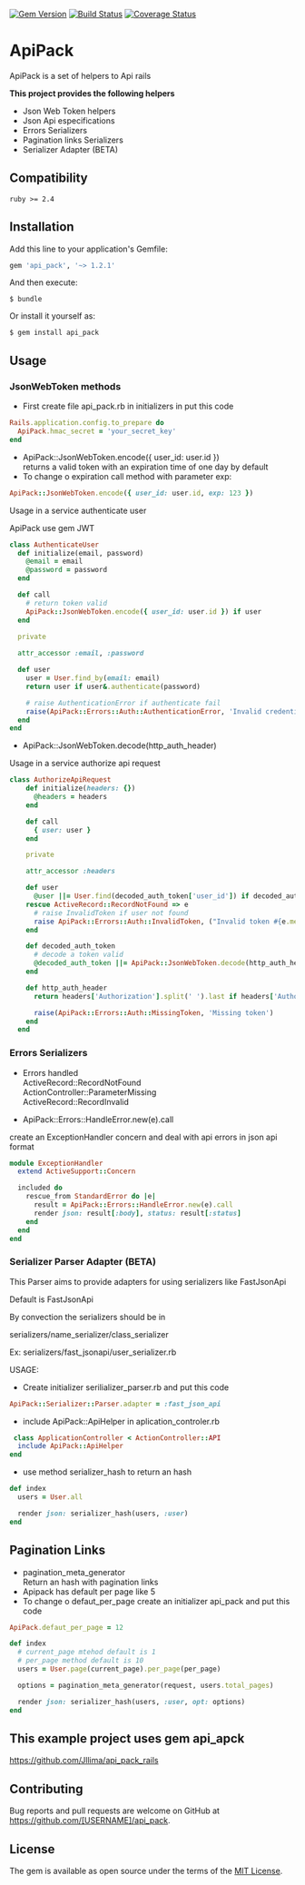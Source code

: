 [![Gem Version](https://badge.fury.io/rb/api_pack.svg)](https://badge.fury.io/rb/api_pack)
[![Build Status](https://www.travis-ci.com/Jllima/api_pack.svg?branch=master)](https://www.travis-ci.com/Jllima/api_pack)
[![Coverage Status](https://coveralls.io/repos/github/Jllima/api_pack/badge.svg?branch=master)](https://coveralls.io/github/Jllima/api_pack?branch=master)

# ApiPack

ApiPack is a set of helpers to Api rails

**This project provides the following helpers**

  - Json Web Token helpers
  - Json Api especifications
  - Errors Serializers
  - Pagination links Serializers
  - Serializer Adapter (BETA)

## Compatibility
```
ruby >= 2.4
```

## Installation

Add this line to your application's Gemfile:

```ruby
gem 'api_pack', '~> 1.2.1' 
```

And then execute:

    $ bundle

Or install it yourself as:

    $ gem install api_pack

## Usage

### JsonWebToken methods
- First create file api_pack.rb in initializers in put this code
```ruby
Rails.application.config.to_prepare do
  ApiPack.hmac_secret = 'your_secret_key'
end
```  
- ApiPack::JsonWebToken.encode({ user_id: user.id }) \
returns a valid token with an expiration time of one day by default
- To change o expiration call method with parameter exp:
```ruby
ApiPack::JsonWebToken.encode({ user_id: user.id, exp: 123 })
```

Usage in a service authenticate user

ApiPack use gem JWT

```ruby
class AuthenticateUser
  def initialize(email, password)
    @email = email
    @password = password
  end

  def call
    # return token valid
    ApiPack::JsonWebToken.encode({ user_id: user.id }) if user
  end
  
  private

  attr_accessor :email, :password

  def user
    user = User.find_by(email: email)
    return user if user&.authenticate(password)

    # raise AuthenticationError if authenticate fail
    raise(ApiPack::Errors::Auth::AuthenticationError, 'Invalid credentials')
  end
end
```

- ApiPack::JsonWebToken.decode(http_auth_header)

Usage in a service authorize api request

```ruby
class AuthorizeApiRequest
    def initialize(headers: {})
      @headers = headers
    end

    def call
      { user: user }
    end

    private

    attr_accessor :headers

    def user
      @user ||= User.find(decoded_auth_token['user_id']) if decoded_auth_token
    rescue ActiveRecord::RecordNotFound => e
      # raise InvalidToken if user not found
      raise ApiPack::Errors::Auth::InvalidToken, ("Invalid token #{e.message}")
    end

    def decoded_auth_token
      # decode a token valid
      @decoded_auth_token ||= ApiPack::JsonWebToken.decode(http_auth_header)
    end

    def http_auth_header
      return headers['Authorization'].split(' ').last if headers['Authorization'].present?

      raise(ApiPack::Errors::Auth::MissingToken, 'Missing token')
    end
  end
```

### Errors Serializers

- Errors handled \
ActiveRecord::RecordNotFound \
ActionController::ParameterMissing \
ActiveRecord::RecordInvalid

- ApiPack::Errors::HandleError.new(e).call

create an ExceptionHandler concern and deal with api errors in json api format

```ruby
module ExceptionHandler
  extend ActiveSupport::Concern

  included do
    rescue_from StandardError do |e|
      result = ApiPack::Errors::HandleError.new(e).call
      render json: result[:body], status: result[:status]
    end
  end
end
```

### Serializer Parser Adapter (BETA)

This Parser aims to provide adapters for using serializers like FastJsonApi

Default is FastJsonApi

By convection the serializers should be in

serializers/name_serializer/class_serializer

Ex: serializers/fast_jsonapi/user_serializer.rb

USAGE:
 - Create initializer serilializer_parser.rb and put this code
 
 
```ruby
ApiPack::Serializer::Parser.adapter = :fast_json_api
```

 - include ApiPack::ApiHelper in aplication_controler.rb

```ruby
 class ApplicationController < ActionController::API
  include ApiPack::ApiHelper
end
```
  - use method serializer_hash to return an hash

```ruby
def index
  users = User.all

  render json: serializer_hash(users, :user)
end
```
## Pagination Links
- pagination_meta_generator \
  Return an hash with pagination links
-  Apipack has default per page like 5
- To change o defaut_per_page create an initializer api_pack and put this code

```ruby
ApiPack.defaut_per_page = 12
```

```ruby
def index
  # current_page mtehod default is 1
  # per_page method default is 10
  users = User.page(current_page).per_page(per_page)

  options = pagination_meta_generator(request, users.total_pages)

  render json: serializer_hash(users, :user, opt: options)
end
```

## This example project uses gem api_apck

https://github.com/Jllima/api_pack_rails


## Contributing

Bug reports and pull requests are welcome on GitHub at https://github.com/[USERNAME]/api_pack.

## License

The gem is available as open source under the terms of the [MIT License](https://opensource.org/licenses/MIT).

